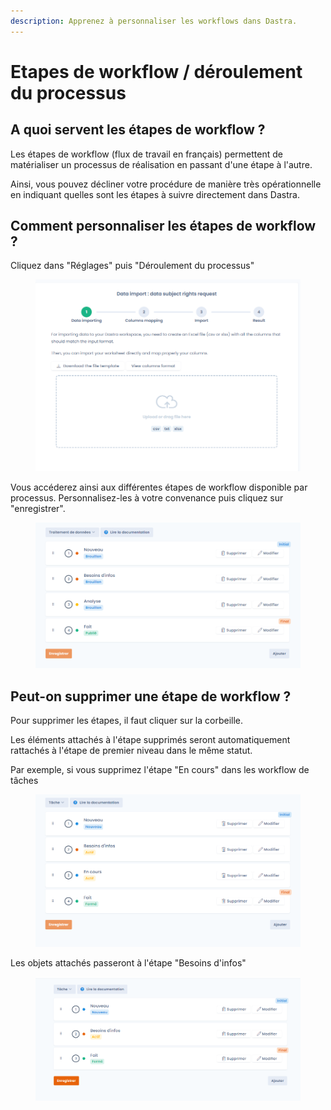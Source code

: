 ```yaml
---
description: Apprenez à personnaliser les workflows dans Dastra.
---
```


# Etapes de workflow / déroulement du processus

## A quoi servent les étapes de workflow ?

Les étapes de workflow (flux de travail en français) permettent de matérialiser un processus de réalisation en passant d'une étape à l'autre.&#x20;

Ainsi, vous pouvez décliner votre procédure de manière très opérationnelle en indiquant quelles sont les étapes à suivre directement dans Dastra.

## Comment personnaliser les étapes de workflow ?

Cliquez dans "Réglages" puis "Déroulement du processus"&#x20;



<figure><img src="../../.gitbook/assets/image (2) (2).png" alt=""><figcaption></figcaption></figure>



Vous accéderez ainsi aux différentes étapes de workflow disponible par processus. Personnalisez-les à votre convenance puis cliquez sur "enregistrer".

<figure><img src="../../.gitbook/assets/image (10) (2).png" alt=""><figcaption></figcaption></figure>

## Peut-on supprimer une étape de workflow ?

Pour supprimer les étapes, il faut cliquer sur la corbeille.&#x20;

Les éléments attachés à l'étape supprimés seront automatiquement rattachés à l'étape de premier niveau dans le même statut.&#x20;

Par exemple, si vous supprimez l'étape "En cours" dans les workflow de tâches&#x20;

<figure><img src="../../.gitbook/assets/image (9) (3).png" alt=""><figcaption></figcaption></figure>

Les objets attachés passeront à l'étape "Besoins d'infos"

<figure><img src="../../.gitbook/assets/image (11) (2).png" alt=""><figcaption></figcaption></figure>





